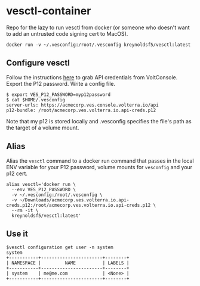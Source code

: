 # vesctl-container
Repo for the lazy to run vesctl from docker (or someone who doesn't want to add an untrusted code signing cert to MacOS).

```shell
docker run -v ~/.vesconfig:/root/.vesconfig kreynoldsf5/vesctl:latest
```

## Configure vesctl

Follow the instructions [here](https://gitlab.com/volterra.io/vesctl) to grab API credentials from VoltConsole. Export the P12 password. Write a config file.


```shell
$ export VES_P12_PASSWORD=myp12password
$ cat $HOME/.vesconfig
server-urls: https://acmecorp.ves.console.volterra.io/api
p12-bundle: /root/acmecorp.ves.volterra.io.api-creds.p12
```

Note that my p12 is stored locally and .vesconfig specifies the file's path as the target of a volume mount.

## Alias
Alias the `vesctl` command to a docker run command that passes in the local ENV variable for your P12 password, volume mounts for `vesconfig` and your p12 cert.

```shell
alias vesctl='docker run \
  --env VES_P12_PASSWORD \
  -v ~/.vesconfig:/root/.vesconfig \
  -v ~/Downloads/acmecorp.ves.volterra.io.api-creds.p12:/root/acmecorp.ves.volterra.io.api-creds.p12 \
  --rm -it \
  kreynoldsf5/vesctl:latest'
```

## Use it
```shell
$vesctl configuration get user -n system
system
+-----------+-----------------------+--------+
| NAMESPACE |         NAME          | LABELS |
+-----------+-----------------------+--------+
| system    | me@me.com             | <None> |
+-----------+-----------------------+--------+
```


